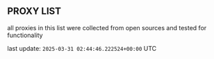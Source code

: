 ## PROXY LIST

all proxies in this list were collected from open sources and tested for functionality

last update: `2025-03-31 02:44:46.222524+00:00` UTC